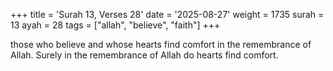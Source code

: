 +++
title = 'Surah 13, Verses 28'
date = '2025-08-27'
weight = 1735
surah = 13
ayah = 28
tags = ["allah", "believe", "faith"]
+++

those who believe and whose hearts find comfort in the remembrance of Allah. Surely in the remembrance of Allah do hearts find comfort.